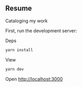 ## Resume

Cataloging my work

First, run the development server:

Deps
```bash
yarn install
```
View
```bash
yarn dev
```

Open [http://localhost:3000](http://localhost:3000)